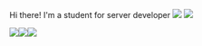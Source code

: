 Hi there! I'm a student for server developer 
<a href="https://www.instagram.com/hyunw9/" target="_blank"><img src="https://img.shields.io/badge/instagram-E4405F?style=flat-square&logo=Android&logoColor=white"/></a>
<img src="https://img.shields.io/badge/rkdgsudnr32@naver.com-3FE669?style=flat-square&logo=Android&logoColor=white"/>

  

<img src="https://img.shields.io/badge/springboot-6DB33F?style=for-the-badge&logo=Python&logoColor=white"><img src="https://img.shields.io/badge/mysql-4479A1?style=for-the-badge&logo=Python&logoColor=white"><img src="https://img.shields.io/badge/amazonec2-FF9900?style=for-the-badge&logo=Python&logoColor=white">
